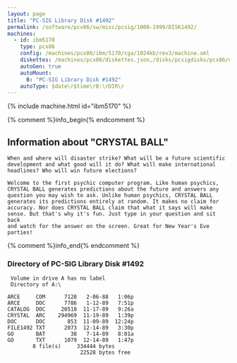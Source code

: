```yaml
---
layout: page
title: "PC-SIG Library Disk #1492"
permalink: /software/pcx86/sw/misc/pcsig/1000-1999/DISK1492/
machines:
  - id: ibm5170
    type: pcx86
    config: /machines/pcx86/ibm/5170/cga/1024kb/rev3/machine.xml
    diskettes: /machines/pcx86/diskettes.json,/disks/pcsigdisks/pcx86/diskettes.json
    autoGen: true
    autoMount:
      B: "PC-SIG Library Disk #1492"
    autoType: $date\r$time\rB:\rDIR\r
---
```


{% include machine.html id="ibm5170" %}

{% comment %}info_begin{% endcomment %}

## Information about "CRYSTAL BALL"

    When and where will disaster strike? What will be a future scientific
    development and what good will it do? What will make international
    headlines? Who will win future elections?
    
    Welcome to the first psychic computer program. Like human psychics,
    CRYSTAL BALL generates predictions about the future and answers any
    question you may wish to ask. Unlike human psychics, CRYSTAL BALL
    generates its predictions entirely at random. It makes no claim for
    accuracy. Nor does CRYSTAL BALL claim that what it says will make
    sense. But that's why it's fun. Just type in your question and sit back
    and watch for the answer on the screen. Great for New Year's Eve
    parties!
{% comment %}info_end{% endcomment %}


### Directory of PC-SIG Library Disk #1492

     Volume in drive A has no label
     Directory of A:\

    ARCE     COM      7128   2-06-88   1:06p
    ARCE     DOC      7786   1-12-89   7:51p
    CATALOG  DOC     20518  11-17-89   9:26a
    CRYSTAL  ARC    294969  11-19-89   1:39p
    DOC      DOC       853  11-09-89  12:24p
    FILE1492 TXT      2073  12-14-89   3:30p
    GO       BAT        38   7-14-89   8:01a
    GO       TXT      1079  12-14-89   1:47p
            8 file(s)     334444 bytes
                           22528 bytes free
